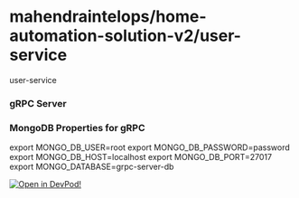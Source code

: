 # mahendraintelops/home-automation-solution-v2/user-service
user-service








### gRPC Server





    
### MongoDB Properties for gRPC
export MONGO_DB_USER=root
export MONGO_DB_PASSWORD=password
export MONGO_DB_HOST=localhost
export MONGO_DB_PORT=27017
export MONGO_DATABASE=grpc-server-db
    


[![Open in DevPod!](https://devpod.sh/assets/open-in-devpod.svg)](https://devpod.sh/open#https://github.com/mahendraintelops/home-automation-solution-v2/user-service)